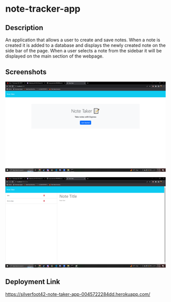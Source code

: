 # note-tracker-app

## Description

An application that allows a user to create and save notes. When a note is created it is added to a database and displays the newly created note on the side bar of the page. When a user selects a note from the sidebar it will be displayed on the main section of the webpage.

## Screenshots

![Alt text](note_taker_index_screenshot.png)

![Alt text](note_taker_notes_page_screenshot.png)

## Deployment Link

https://silverfoot42-note-taker-app-0045722284dd.herokuapp.com/
